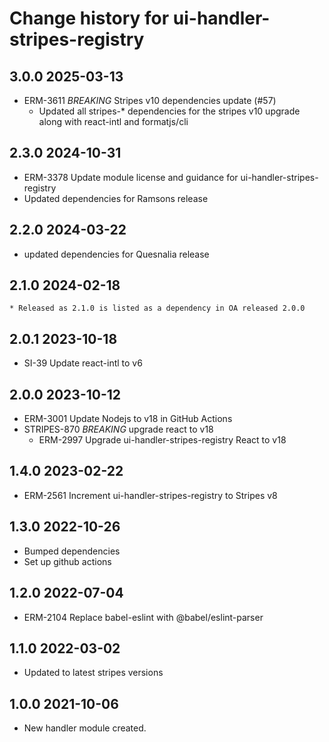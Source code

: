 # Change history for ui-handler-stripes-registry

## 3.0.0 2025-03-13
  * ERM-3611 *BREAKING* Stripes v10 dependencies update (#57)
    * Updated all stripes-* dependencies for the stripes v10 upgrade along with react-intl and formatjs/cli

## 2.3.0 2024-10-31
  * ERM-3378 Update module license and guidance for ui-handler-stripes-registry
  * Updated dependencies for Ramsons release

## 2.2.0 2024-03-22
  * updated dependencies for Quesnalia release

## 2.1.0 2024-02-18
	* Released as 2.1.0 is listed as a dependency in OA released 2.0.0

## 2.0.1 2023-10-18
  * SI-39 Update react-intl to v6

## 2.0.0 2023-10-12
  * ERM-3001 Update Nodejs to v18 in GitHub Actions
  * STRIPES-870 *BREAKING* upgrade react to v18
    * ERM-2997 Upgrade ui-handler-stripes-registry React to v18

## 1.4.0 2023-02-22
* ERM-2561 Increment ui-handler-stripes-registry to Stripes v8

## 1.3.0 2022-10-26
* Bumped dependencies
* Set up github actions

## 1.2.0 2022-07-04
* ERM-2104 Replace babel-eslint with @babel/eslint-parser

## 1.1.0 2022-03-02
* Updated to latest stripes versions
## 1.0.0 2021-10-06
 *  New handler module created.

